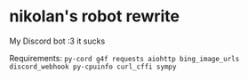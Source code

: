 # nikolan's robot rewrite
My Discord bot :3 it sucks



Requirements: `py-cord g4f requests aiohttp bing_image_urls discord_webhook py-cpuinfo curl_cffi sympy`
